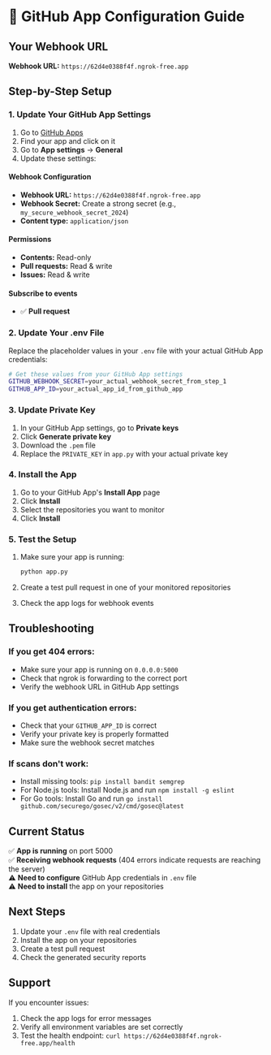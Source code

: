 # 🔧 GitHub App Configuration Guide

## Your Webhook URL
**Webhook URL:** `https://62d4e0388f4f.ngrok-free.app`

## Step-by-Step Setup

### 1. Update Your GitHub App Settings

1. Go to [GitHub Apps](https://github.com/settings/apps)
2. Find your app and click on it
3. Go to **App settings** → **General**
4. Update these settings:

#### Webhook Configuration
- **Webhook URL:** `https://62d4e0388f4f.ngrok-free.app`
- **Webhook Secret:** Create a strong secret (e.g., `my_secure_webhook_secret_2024`)
- **Content type:** `application/json`

#### Permissions
- **Contents:** Read-only
- **Pull requests:** Read & write
- **Issues:** Read & write

#### Subscribe to events
- ✅ **Pull request**

### 2. Update Your .env File

Replace the placeholder values in your `.env` file with your actual GitHub App credentials:

```bash
# Get these values from your GitHub App settings
GITHUB_WEBHOOK_SECRET=your_actual_webhook_secret_from_step_1
GITHUB_APP_ID=your_actual_app_id_from_github_app
```

### 3. Update Private Key

1. In your GitHub App settings, go to **Private keys**
2. Click **Generate private key**
3. Download the `.pem` file
4. Replace the `PRIVATE_KEY` in `app.py` with your actual private key

### 4. Install the App

1. Go to your GitHub App's **Install App** page
2. Click **Install**
3. Select the repositories you want to monitor
4. Click **Install**

### 5. Test the Setup

1. Make sure your app is running:
   ```bash
   python app.py
   ```

2. Create a test pull request in one of your monitored repositories

3. Check the app logs for webhook events

## Troubleshooting

### If you get 404 errors:
- Make sure your app is running on `0.0.0.0:5000`
- Check that ngrok is forwarding to the correct port
- Verify the webhook URL in GitHub App settings

### If you get authentication errors:
- Check that your `GITHUB_APP_ID` is correct
- Verify your private key is properly formatted
- Make sure the webhook secret matches

### If scans don't work:
- Install missing tools: `pip install bandit semgrep`
- For Node.js tools: Install Node.js and run `npm install -g eslint`
- For Go tools: Install Go and run `go install github.com/securego/gosec/v2/cmd/gosec@latest`

## Current Status

✅ **App is running** on port 5000  
✅ **Receiving webhook requests** (404 errors indicate requests are reaching the server)  
⚠️ **Need to configure** GitHub App credentials in `.env` file  
⚠️ **Need to install** the app on your repositories  

## Next Steps

1. Update your `.env` file with real credentials
2. Install the app on your repositories
3. Create a test pull request
4. Check the generated security reports

## Support

If you encounter issues:
1. Check the app logs for error messages
2. Verify all environment variables are set correctly
3. Test the health endpoint: `curl https://62d4e0388f4f.ngrok-free.app/health` 